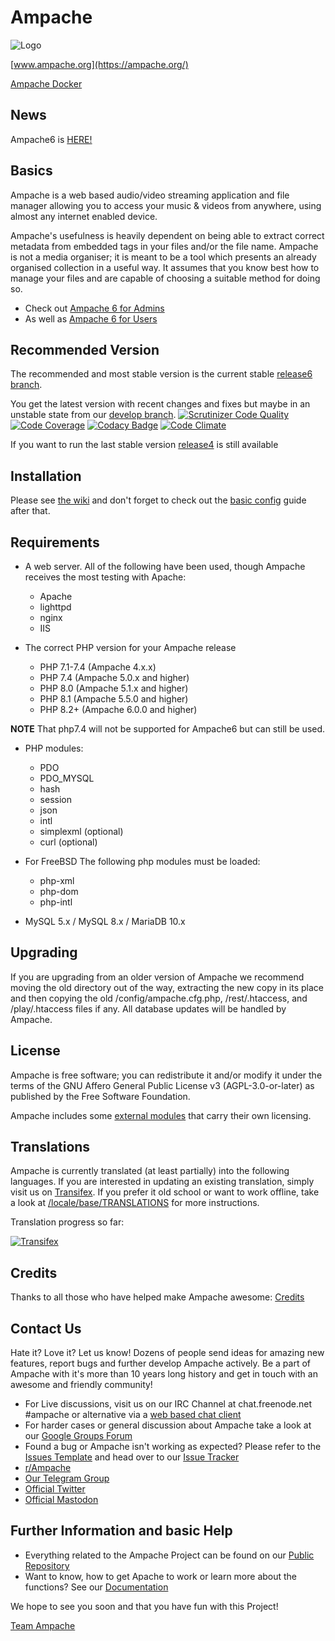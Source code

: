 # Ampache

![Logo](https://ampache.org/img/logo/ampache-logo_x64.png)

[www.ampache.org](https://ampache.org/)

[Ampache Docker](https://hub.docker.com/repository/docker/ampache/ampache)

## News

Ampache6 is [HERE!](https://github.com/ampache/ampache/releases/tag/6.1.0)

## Basics

Ampache is a web based audio/video streaming application and file
manager allowing you to access your music & videos from anywhere,
using almost any internet enabled device.

Ampache's usefulness is heavily dependent on being able to extract
correct metadata from embedded tags in your files and/or the file name.
Ampache is not a media organiser; it is meant to be a tool which
presents an already organised collection in a useful way. It assumes
that you know best how to manage your files and are capable of
choosing a suitable method for doing so.

* Check out [Ampache 6 for Admins](https://github.com/ampache/ampache/wiki/ampache6-details)
* As well as [Ampache 6 for Users](https://github.com/ampache/ampache/wiki/ampache6-for-users)

## Recommended Version

The recommended and most stable version is the current stable [release6 branch](https://github.com/ampache/ampache/archive/release6.tar.gz).

You get the latest version with recent changes and fixes but maybe in an unstable state from our [develop branch](https://github.com/ampache/ampache/archive/develop.tar.gz).
[![Scrutinizer Code Quality](https://scrutinizer-ci.com/g/ampache/ampache/badges/quality-score.png?b=develop)](https://scrutinizer-ci.com/g/ampache/ampache/?branch=develop)
[![Code Coverage](https://scrutinizer-ci.com/g/ampache/ampache/badges/coverage.png?b=develop)](https://scrutinizer-ci.com/g/ampache/ampache/?branch=develop)
[![Codacy Badge](https://api.codacy.com/project/badge/Grade/f995711a30364908968bf0efb3e7e257)](https://app.codacy.com/gh/ampache/ampache)
[![Code Climate](https://codeclimate.com/github/ampache/ampache/badges/gpa.svg)](https://codeclimate.com/github/ampache/ampache)

If you want to run the last stable version [release4](https://github.com/ampache/ampache/archive/release4.tar.gz) is still available

## Installation

Please see [the wiki](https://github.com/ampache/ampache/wiki/Installation) and don't forget to check out the [basic config](https://github.com/ampache/ampache/wiki/Basic) guide after that.

## Requirements

* A web server. All of the following have been used, though Ampache receives the most testing with Apache:
  * Apache
  * lighttpd
  * nginx
  * IIS

* The correct PHP version for your Ampache release
  * PHP 7.1-7.4 (Ampache 4.x.x)
  * PHP 7.4 (Ampache 5.0.x and higher)
  * PHP 8.0 (Ampache 5.1.x and higher)
  * PHP 8.1 (Ampache 5.5.0 and higher)
  * PHP 8.2+ (Ampache 6.0.0 and higher)

**NOTE** That php7.4 will not be supported for Ampache6 but can still be used.

* PHP modules:
  * PDO
  * PDO_MYSQL
  * hash
  * session
  * json
  * intl
  * simplexml (optional)
  * curl (optional)

* For FreeBSD The following php modules must be loaded:
  * php-xml
  * php-dom
  * php-intl

* MySQL 5.x / MySQL 8.x / MariaDB 10.x

## Upgrading

If you are upgrading from an older version of Ampache we recommend
moving the old directory out of the way, extracting the new copy in
its place and then copying the old /config/ampache.cfg.php,
/rest/.htaccess, and /play/.htaccess files if any.
All database updates will be handled by Ampache.

## License

Ampache is free software; you can redistribute it and/or
modify it under the terms of the GNU Affero General Public License v3 (AGPL-3.0-or-later)
as published by the Free Software Foundation.

Ampache includes some [external modules](https://github.com/ampache/ampache/blob/develop/composer.lock) that carry their own licensing.

## Translations

Ampache is currently translated (at least partially) into the
following languages. If you are interested in updating an existing
translation, simply visit us on [Transifex](https://www.transifex.com/ampache/ampache).
If you prefer it old school or want to work offline, take a look at [/locale/base/TRANSLATIONS](https://github.com/ampache/ampache/blob/develop/locale/base/TRANSLATIONS.md)
for more instructions.

Translation progress so far:

[![Transifex](https://www.transifex.com/_/charts/redirects/ampache/ampache/image_png/messagespot/)](https://www.transifex.com/projects/p/ampache/)

## Credits

Thanks to all those who have helped make Ampache awesome: [Credits](docs/ACKNOWLEDGEMENTS.md)

## Contact Us

Hate it? Love it? Let us know! Dozens of people send ideas for amazing new features, report bugs and further develop Ampache actively. Be a part of Ampache with it's more than 10 years long history and get in touch with an awesome and friendly community!

* For Live discussions, visit us on our IRC Channel at chat.freenode.net #ampache or alternative via a [web based chat client](https://webchat.freenode.net)
* For harder cases or general discussion about Ampache take a look at our [Google Groups Forum](https://groups.google.com/forum/#!forum/ampache)
* Found a bug or Ampache isn't working as expected? Please refer to the [Issues Template](https://github.com/ampache/ampache/wiki/Issues) and head over to our [Issue Tracker](https://github.com/ampache/ampache/issues)
* [r/Ampache](https://www.reddit.com/r/ampache/)
* [Our Telegram Group](https://t.me/ampache)
* [Official Twitter](https://twitter.com/ampache)
* [Official Mastodon](https://fosstodon.org/@ampache)

## Further Information and basic Help

* Everything related to the Ampache Project can be found on our [Public Repository](https://github.com/ampache)
* Want to know, how to get Apache to work or learn more about the functions? See our [Documentation](https://github.com/ampache/ampache/wiki)

We hope to see you soon and that you have fun with this Project!

[Team Ampache](docs/ACKNOWLEDGEMENTS.md)
